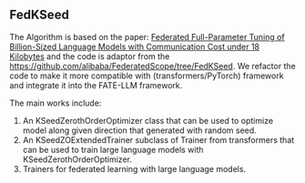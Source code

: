 ## FedKSeed

The Algorithm is based on the paper: [Federated Full-Parameter Tuning of Billion-Sized Language Models
with Communication Cost under 18 Kilobytes](https://arxiv.org/pdf/2312.06353.pdf) and the code is adaptor
from the https://github.com/alibaba/FederatedScope/tree/FedKSeed.
We refactor the code to make it more compatible with (transformers/PyTorch) framework 
and integrate it into the FATE-LLM framework.

The main works include:
1. An KSeedZerothOrderOptimizer class that can be used to optimize model along given direction that generated with random seed.
2. An KSeedZOExtendedTrainer subclass of Trainer from transformers that can be used to train large language models with KSeedZerothOrderOptimizer.
3. Trainers for federated learning with large language models.